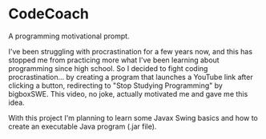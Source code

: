 # CodeCoach
A programming motivational prompt.

I've been struggling with procrastination for a few years now, and this has stopped me from practicing more
what I've been learning about programming since high school.
So I decided to fight coding procrastination... by creating a program that launches a YouTube link
after clicking a button, redirecting to "Stop Studying Programming" by bigboxSWE.
This video, no joke, actually motivated me and gave me this idea.

With this project I'm planning to learn some Javax Swing basics and how to create an executable Java program (.jar file).
